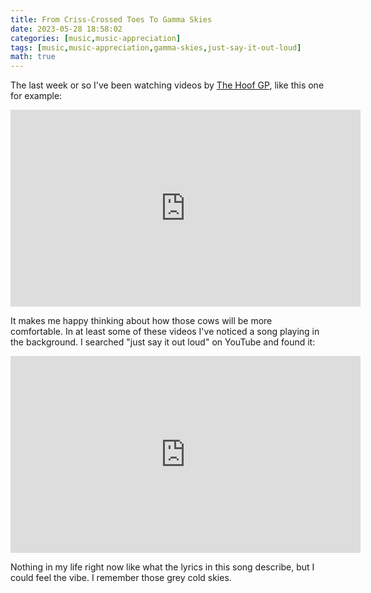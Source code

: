 ```yaml
---
title: From Criss-Crossed Toes To Gamma Skies
date: 2023-05-28 18:58:02
categories: [music,music-appreciation]
tags: [music,music-appreciation,gamma-skies,just-say-it-out-loud]
math: true
---
```


The last week or so I've been watching videos by [The Hoof GP](https://www.youtube.com/c/thehoofgp), like this one for example:

<iframe width="560" height="315" src="https://www.youtube.com/embed/hu3iaKAjs5I" title="YouTube video player" frameborder="0" allow="accelerometer; autoplay; clipboard-write; encrypted-media; gyroscope; picture-in-picture; web-share" allowfullscreen></iframe>

It makes me happy thinking about how those cows will be more comfortable. In at least some of these videos I've noticed a song playing in the background. I searched "just say it out loud" on YouTube and found it:

<iframe width="560" height="315" src="https://www.youtube.com/embed/GfxoC8frUSU" title="YouTube video player" frameborder="0" allow="accelerometer; autoplay; clipboard-write; encrypted-media; gyroscope; picture-in-picture; web-share" allowfullscreen></iframe>

Nothing in my life right now like what the lyrics in this song describe, but I could feel the vibe. I remember those grey cold skies.
